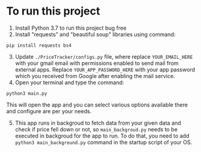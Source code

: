 # To run this project
1. Install Python 3.7 to run this project bug free
2. Install "requests" and "beautiful soup" libraries using command:
``` console
pip install requests bs4
```
3. Update ```./PriceTracker/configs.py``` file, where replace ```YOUR_EMAIL_HERE``` with your gmail email with permissions enabled to send mail from external apps. Replace ```YOUR_APP_PASSWORD_HERE``` with your app password which you received from Google after enabling the mail service.
4. Open your terminal and type the command:
``` console
python3 main.py
```
This will open the app and you can select various options available there and configure are per your needs. 

5. This app runs in backgroud to fetch data from your given data and check if price fell down or not, so ```main_backgroud.py``` needs to be executed in backgroud for the app to run. To do that, you need to add ```python3 main_background.py``` command in the startup script of your OS.
